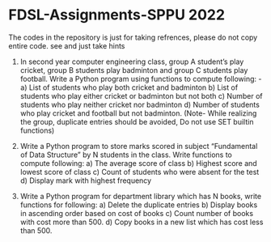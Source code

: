 # FDSL-Assignments-SPPU 2022
The codes in the repository is just for taking refrences, please do not copy entire code. see and just take hints

1. In second year computer engineering class, group A student’s play cricket, group B students
play badminton and group C students play football.
Write a Python program using functions to compute following: -
    a) List of students who play both cricket and badminton
    b) List of students who play either cricket or badminton but not both
    c) Number of students who play neither cricket nor badminton
    d) Number of students who play cricket and football but not badminton.
(Note- While realizing the group, duplicate entries should be avoided, Do not use SET builtin functions)


2. Write a Python program to store marks scored in subject “Fundamental of Data Structure” by
N students in the class. Write functions to compute following:
    a) The average score of class
    b) Highest score and lowest score of class
    c) Count of students who were absent for the test
    d) Display mark with highest frequency

3. Write a Python program for department library which has N books, write functions for
following:
    a) Delete the duplicate entries
    b) Display books in ascending order based on cost of books
    c) Count number of books with cost more than 500.
    d) Copy books in a new list which has cost less than 500.
